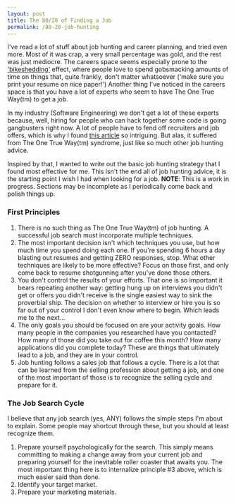```yaml
---
layout: post
title: The 80/20 of Finding a Job
permalink: /80-20-job-hunting
---
```

I've read a lot of stuff about job hunting and career planning, and tried even more. Most of it was crap, a very small percentage was gold, and the rest was just mediocre. The careers space seems especially prone to the ['bikeshedding'](https://en.wikipedia.org/wiki/Law_of_triviality) effect, where people love to spend gobsmacking amounts of time on things that, quite frankly, don't matter whatsoever ('make sure you print your resume on nice paper!') Another thing I've noticed in the careers space is that you have a lot of experts who seem to have The One True Way(tm) to get a job.

In my industry (Software Engineering) we don't get a lot of these experts because, well, hiring for people who can hack together some code is going gangbusters right now. A lot of people have to fend off recruiters and job offers, which is why I found [this article](https://www.twilio.com/blog/2016/02/patrick-mckenzie-on-salary-negotiation-job-hunting.html) so intriguing. But alas, it suffered from The One True Way(tm) syndrome, just like so much other job hunting advice.

Inspired by that, I wanted to write out the basic job hunting strategy that I found most effective for me. This isn't the end all of job hunting advice, it is the starting point I wish I had when looking for a job. **NOTE**: This is a work in progress. Sections may be incomplete as I periodically come back and polish things up.

### First Principles

1. There is no such thing as The One True Way(tm) of job hunting. A successful job search must incorporate multiple techniques.
2. The most important decision isn't which techniques you use, but how much time you spend doing each one. If you're spending 6 hours a day blasting out resumes and getting ZERO responses, stop. What other techniques are likely to be more effective? Focus on those first, and only come back to resume shotgunning after you've done those others.
3. You don't control the results of your efforts. That one is so important it bears repeating another way: getting hung up on interviews you didn't get or offers you didn't receive is the single easiest way to sink the proverbial ship. The decision on whether to interview or hire you is so far out of your control I don't even know where to begin. Which leads me to the next...
4. The only goals you should be focused on are your activity goals. How many people in the companies you researched have you contacted? How many of those did you take out for coffee this month? How many applications did you complete today? These are things that ultimately lead to a job, and they are in your control.
5. Job hunting follows a sales job that follows a cycle. There is a lot that can be learned from the selling profession about getting a job, and one of the most important of those is to recognize the selling cycle and prepare for it. 

### The Job Search Cycle
I believe that any job search (yes, ANY) follows the simple steps I'm about to explain. Some people may shortcut through these, but you should at least recognize them.

1. Prepare yourself psychologically for the search. This simply means committing to making a change away from your current job and preparing yourself for the inevitable roller coaster that awaits you. The most important thing here is to internalize principle #3 above, which is much easier said than done.
2. Identify your target market.
3. Prepare your marketing materials.


